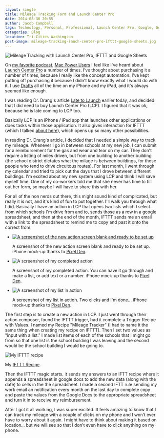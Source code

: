 ```yaml
---
layout: single
title: Mileage Tracking Form and Launch Center Pro
date: 2014-08-30 20:55
author: Jacob Campbell
tags: Technology, Personal, Professional, Launch Center Pro, Google, Google Drive, Mac Power Users, 
categories: Blog
location: Tri-Cities Washington
post-image: mileage-tracking-lauch-center-pro-ifttt-google-sheets.jpg
---
```


![Mileage Tracking with Launch Center Pro, IFTTT and Google Sheets](/images/mileage-tracking-lauch-center-pro-ifttt-google-sheets.jpg "Mileage Tracking with Launch Center Pro, IFTTT and Google Sheets")

On [my favorite podcast][0], [Mac Power Users][1] I feel like I've heard about [Launch Center Pro][2] a number of times. I've thought about purchasing it a number of times, because I really like the concept automation. I've kept putting off purchasing it because I didn't know exactly what I would do with it. I use [Drafts][3] all of the time on my iPhone and my iPad, and it's always seemed like enough.

I was reading Dr. Drang's article [Late to Launch][4] earlier today, and decided that I did need to buy Launch Center Pro (LCP). I figured that it was ok, because he is late coming to LCP too.

Basically LCP is an iPhone / iPad app that launches other applications or does tasks within those application. It also gives interaction for IFTTT (which I talked [about here][5]), which opens up so many other possibilities.

In reading Dr. Drang's article, I decided that I needed a simple way to track my mileage. Whenever I go in between schools at my new job, I can submit for a reimbursement for the gas and wear and tear on my car. They don't require a listing of miles driven, but from one building to another building (the school district dictates what the milage is between buildings, for those people who tend to drive circuitous routes). For last month, I went through my calendar and tried to pick out the days that I drove between different buildings. I'm excited about my new system using LCP and think I will save myself time. One of my co-workers told me that she never has time to fill out her form, so maybe I will have to share this with her.

For all of the non nerds out there, this might sound kind of complicated, but really it is not, and it's kind of fun to put together. I'll walk you through what I did. Basically I have an action in LCP that opens two lists which I select from which schools I'm drive from and to, sends those as a row in a google spreadsheet, and then at the end of the month, IFTTT sends me an email with a link to the spreadsheet to remind me to copy and past it onto the correct from.

<ul class="small-12 medium-block-grid-3">
	<li>
		<a href="/images/iphone-launch-center-pro-action-screen.png"><img src="/images/iphone-launch-center-pro-action-screen.png" alt="A screenshot of the new action screen blank and ready to be set up" /></a>
		<p class="caption">A screenshot of the new action screen blank and ready to be set up. iPhone mock-up thanks to <a href="http://www.pixeden.com/psd-mock-up-templates/iphone-5s-psd-vector-mockup">Pixel Den</a>.</p>
	</li>
	<li>
		<img src="/images/iphone-launch-center-pro-action-screen-mileage-tracker.png" alt="A screenshot of my completed action" />
		<p class="caption">A screenshot of my completed action. You can have it go through and make a list, or add text or a number. iPhone mock-up thanks to <a href="http://www.pixeden.com/psd-mock-up-templates/iphone-5s-psd-vector-mockup">Pixel Den</a>.</p>
	</li>
	<li>
		<img src="/images/iphone-launch-center-pro-action-screen-list.png" alt="A screenshot of my list in action" />
		<p class="caption">A screenshot of my list in action. Two clicks and I'm done... iPhone mock-up thanks to <a href="http://www.pixeden.com/psd-mock-up-templates/iphone-5s-psd-vector-mockup">Pixel Den</a>.</p>
	</li>
</ul>

The first step is to create a new action in LCP. I just went through their action composer, found the IFTTT trigger, had it complete a Trigger Recipe with Values. I named my Recipe "Mileage Tracker" (I had to name it the same thing when creating my recipe on IFTTT). Then I set two values as "input with a list." I made list items of each of the schools that I might go from so that one list is the school building I was leaving and the second would be the school building I would be going to.

![My IFTTT recipe](/images/ifttt-screenshot-launch-center-pro.png "My IFTTT recipe.")

<p class="caption">My <a href="https://ifttt.com/recipes/199280-create-mileage-entry-from-launch-center-pro-and-google-drive">IFTTT Recipe</a>.</p>

Then the IFTTT magic starts. It sends my answers to an IFTT recipe where it appends a spreadsheet in google docs to add the new data (along with the date) to cells in the the spreadsheet. I made a second IFTT rule sending my work email an notification every month on the last day to complete copy and paste the values from the Google Docs to the appropriate spreadsheet and turn it in to receive my reimbursement.

After I got it all working, I was super excited. It feels amazing to know that I can track my mileage with a couple of clicks on my phone and I won't ever have to worry about it again. I might have to think about making it based on location... but we will see so that I don't even have to click anything on my phone.

[0]: http://jacobrcampbell.com/blog/2014/4/jump-in-the-stream-favorite-podcasts
[1]: http://www.macpowerusers.com/
[2]: http://contrast.co/launch-center-pro/
[3]: http://agiletortoise.com/drafts/
[4]: http://www.leancrew.com/all-this/2014/08/late-to-launch/
[5]: http://jacobrcampbell.com/blog/2013/1/new-and-fun-functionality